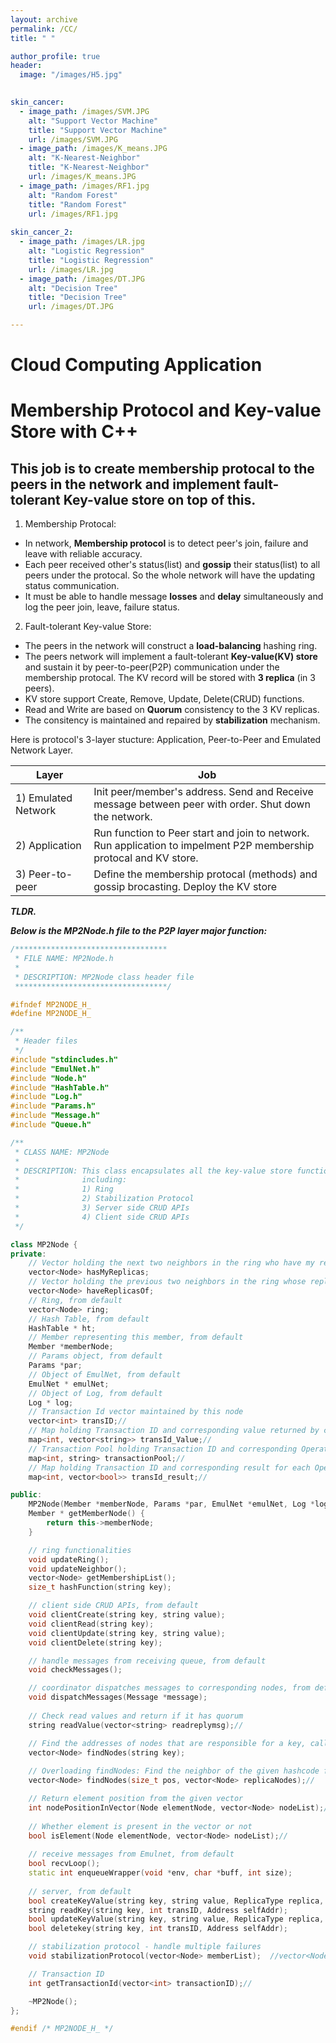 ```yaml
---
layout: archive
permalink: /CC/
title: " "

author_profile: true
header:
  image: "/images/H5.jpg"	
  

skin_cancer:
  - image_path: /images/SVM.JPG
    alt: "Support Vector Machine"
    title: "Support Vector Machine"
    url: /images/SVM.JPG
  - image_path: /images/K_means.JPG
    alt: "K-Nearest-Neighbor"
    title: "K-Nearest-Neighbor"
    url: /images/K_means.JPG
  - image_path: /images/RF1.jpg
    alt: "Random Forest"
    title: "Random Forest"
    url: /images/RF1.jpg
    
skin_cancer_2:
  - image_path: /images/LR.jpg
    alt: "Logistic Regression"
    title: "Logistic Regression"
    url: /images/LR.jpg
  - image_path: /images/DT.JPG
    alt: "Decision Tree"
    title: "Decision Tree"
    url: /images/DT.JPG

---
```


# Cloud Computing Application

# Membership Protocol and Key-value Store with C++

## This job is to create membership protocal to the peers in the network and implement fault-tolerant Key-value store on top of this.

1. Membership Protocal:  

- In network, **Membership protocol** is to detect peer's join, failure and leave with reliable accuracy.  
- Each peer received other's status(list) and **gossip** their status(list) to all peers under the protocal. So the whole network will have the updating status communication.  
- It must be able to handle message **losses** and **delay** simultaneously and log the peer join, leave, failure status. 

2. Fault-tolerant Key-value Store:

- The peers in the network will construct a **load-balancing** hashing ring.
- The peers network will implement a fault-tolerant **Key-value(KV) store** and sustain it by peer-to-peer(P2P) communication under the membership protocal. The KV record will be stored with **3 replica** (in 3 peers).
- KV store support Create, Remove, Update, Delete(CRUD) functions.
- Read and Write are based on **Quorum** consistency to the 3 KV replicas.
- The consitency is maintained and repaired by **stabilization** mechanism.  

Here is protocol's 3-layer stucture: Application, Peer-to-Peer and Emulated Network Layer.  
  
| Layer                      | Job                                         |
| -------------------------- | ------------------------------------------- |
| 1) Emulated Network | Init peer/member's address. Send and Receive message between peer with order. Shut down the network. |
| 2) Application | Run function to Peer start and join to network. Run application to impelment P2P membership protocal and KV store. |
| 3) Peer-to-peer | Define the membership protocal (methods) and gossip brocasting. Deploy the KV store |

***TLDR.***  

***Below is the MP2Node.h file to the P2P layer major function:***

```c++
/**********************************
 * FILE NAME: MP2Node.h
 *
 * DESCRIPTION: MP2Node class header file
 **********************************/

#ifndef MP2NODE_H_
#define MP2NODE_H_

/**
 * Header files
 */
#include "stdincludes.h"
#include "EmulNet.h"
#include "Node.h"
#include "HashTable.h"
#include "Log.h"
#include "Params.h"
#include "Message.h"
#include "Queue.h"

/**
 * CLASS NAME: MP2Node
 *
 * DESCRIPTION: This class encapsulates all the key-value store functionality
 * 				including:
 * 				1) Ring
 * 				2) Stabilization Protocol
 * 				3) Server side CRUD APIs
 * 				4) Client side CRUD APIs
 */

class MP2Node {
private:
	// Vector holding the next two neighbors in the ring who have my replicas, from default
	vector<Node> hasMyReplicas;
	// Vector holding the previous two neighbors in the ring whose replicas I have, from default
	vector<Node> haveReplicasOf;
	// Ring, from default
	vector<Node> ring;
	// Hash Table, from default
	HashTable * ht;
	// Member representing this member, from default
	Member *memberNode;
	// Params object, from default
	Params *par;
	// Object of EmulNet, from default
	EmulNet * emulNet;
	// Object of Log, from default
	Log * log;
	// Transaction Id vector maintained by this node
	vector<int> transID;//
	// Map holding Transaction ID and corresponding value returned by certain READ operation (transaction ID)
	map<int, vector<string>> transId_Value;//
	// Transaction Pool holding Transaction ID and corresponding Operation for each transaction performed by Node
	map<int, string> transactionPool;//
	// Map holding Transaction ID and corresponding result for each Operation performed by transaction
	map<int, vector<bool>> transId_result;//

public:
	MP2Node(Member *memberNode, Params *par, EmulNet *emulNet, Log *log, Address *addressOfMember);
	Member * getMemberNode() {
		return this->memberNode;
	}

	// ring functionalities
	void updateRing();
	void updateNeighbor();
	vector<Node> getMembershipList();
	size_t hashFunction(string key);

	// client side CRUD APIs, from default
	void clientCreate(string key, string value);
	void clientRead(string key);
	void clientUpdate(string key, string value);
	void clientDelete(string key);

	// handle messages from receiving queue, from default
	void checkMessages();

	// coordinator dispatches messages to corresponding nodes, from default
	void dispatchMessages(Message *message);
	
	// Check read values and return if it has quorum
	string readValue(vector<string> readreplymsg);//

	// Find the addresses of nodes that are responsible for a key, called by Application.cpp, from default
	vector<Node> findNodes(string key);
	
	// Overloading findNodes: Find the neighbor of the given hashcode from localNodes
	vector<Node> findNodes(size_t pos, vector<Node> replicaNodes);//

	// Return element position from the given vector
	int nodePositionInVector(Node elementNode, vector<Node> nodeList);//
	
	// Whether element is present in the vector or not
	bool isElement(Node elementNode, vector<Node> nodeList);//
	
	// receive messages from Emulnet, from default
	bool recvLoop();
	static int enqueueWrapper(void *env, char *buff, int size);
	
	// server, from default
	bool createKeyValue(string key, string value, ReplicaType replica, int transID, Address selfAddr);
	string readKey(string key, int transID, Address selfAddr);
	bool updateKeyValue(string key, string value, ReplicaType replica, int transID, Address selfAddr);
	bool deletekey(string key, int transID, Address selfAddr);

	// stabilization protocol - handle multiple failures
	void stabilizationProtocol(vector<Node> memberList);  //vector<Node> memberList

	// Transaction ID 
	int getTransactionId(vector<int> transactionID);//

	~MP2Node();
};

#endif /* MP2NODE_H_ */

```
